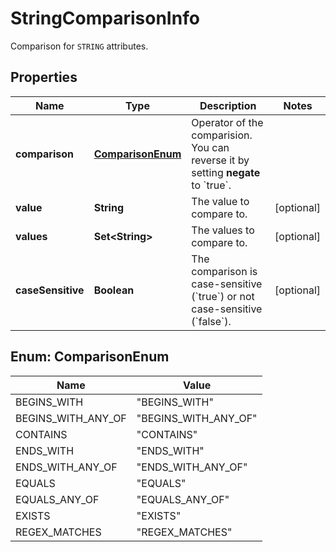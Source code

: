 

# StringComparisonInfo

Comparison for `STRING` attributes.

## Properties

| Name | Type | Description | Notes |
|------------ | ------------- | ------------- | -------------|
|**comparison** | [**ComparisonEnum**](#ComparisonEnum) | Operator of the comparision. You can reverse it by setting **negate** to &#x60;true&#x60;. |  |
|**value** | **String** | The value to compare to. |  [optional] |
|**values** | **Set&lt;String&gt;** | The values to compare to. |  [optional] |
|**caseSensitive** | **Boolean** | The comparison is case-sensitive (&#x60;true&#x60;) or not case-sensitive (&#x60;false&#x60;). |  [optional] |



## Enum: ComparisonEnum

| Name | Value |
|---- | -----|
| BEGINS_WITH | &quot;BEGINS_WITH&quot; |
| BEGINS_WITH_ANY_OF | &quot;BEGINS_WITH_ANY_OF&quot; |
| CONTAINS | &quot;CONTAINS&quot; |
| ENDS_WITH | &quot;ENDS_WITH&quot; |
| ENDS_WITH_ANY_OF | &quot;ENDS_WITH_ANY_OF&quot; |
| EQUALS | &quot;EQUALS&quot; |
| EQUALS_ANY_OF | &quot;EQUALS_ANY_OF&quot; |
| EXISTS | &quot;EXISTS&quot; |
| REGEX_MATCHES | &quot;REGEX_MATCHES&quot; |



